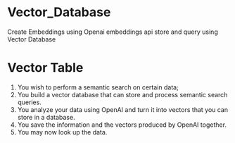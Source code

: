 # Vector_Database
Create Embeddings using Openai embeddings api 
store and query using Vector Database


# Vector Table
1) You wish to perform a semantic search on certain data;
2) You build a vector database that can store and process semantic search queries.
3) You analyze your data using OpenAI and turn it into vectors that you can store in a database.
4) You save the information and the vectors produced by OpenAI together.
5) You may now look up the data.
